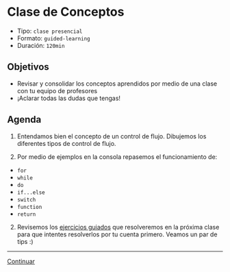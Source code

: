 # Clase de Conceptos
- Tipo: `clase presencial`
- Formato: `guided-learning`
- Duración: `120min`

## Objetivos

- Revisar y consolidar los conceptos aprendidos por medio de una clase con tu equipo de profesores
- ¡Aclarar todas las dudas que tengas!

## Agenda

 1. Entendamos bien el concepto de un control de flujo. Dibujemos los diferentes tipos de control de flujo.

 2. Por medio de ejemplos en la consola repasemos el funcionamiento de:
  * `for`
  * `while`
  * `do`
  * `if...else`
  * `switch`
  * `function`
  * `return`


 2. Revisemos los [ejercicios guiados](08-guided-exercises.md) que resolveremos en la próxima clase para que intentes resolverlos por tu cuenta primero. Veamos un par de tips :)

***
[Continuar](08-guided-exercises.md)
